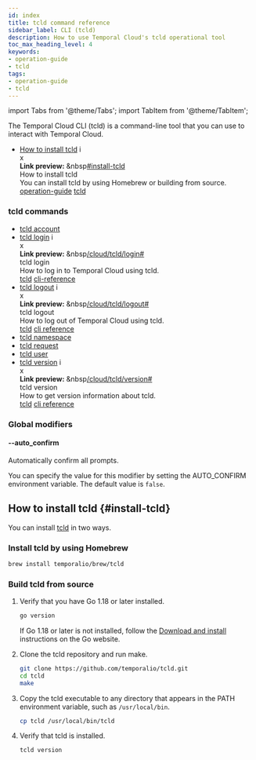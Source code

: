 ```yaml
---
id: index
title: tcld command reference
sidebar_label: CLI (tcld)
description: How to use Temporal Cloud's tcld operational tool
toc_max_heading_level: 4
keywords:
- operation-guide
- tcld
tags:
- operation-guide
- tcld
---
```


<!-- THIS FILE IS GENERATED. DO NOT EDIT THIS FILE DIRECTLY -->

import Tabs from '@theme/Tabs';
import TabItem from '@theme/TabItem';

The Temporal Cloud CLI (tcld) is a command-line tool that you can use to interact with Temporal Cloud.

- [How to install tcld](#install-tcld) <span id="i-78324df9-7033-4bd5-8001-629577e77205" class="clickable-i clickable-link-preview">i</span><div id="preview-modal-78324df9-7033-4bd5-8001-629577e77205" class="preview-modal"><div class="modal-header"><div id="x-78324df9-7033-4bd5-8001-629577e77205" class="clickable-x clickable-link-preview">x</div><b>Link preview:</b>&nbsp;&nbsp<a href="#install-tcld">#install-tcld</a></div><div class="preview-modal-title">How to install tcld</div><div class="preview-modal-description">You can install tcld by using Homebrew or building from source.</div><div class="preview-modal-tags"><a class="preview-modal-tag" href="/tags/operation-guide">operation-guide</a> <a class="preview-modal-tag" href="/tags/tcld">tcld</a></div></div>

### tcld commands

- [tcld account](/cloud/tcld/account)
- [tcld login](/cloud/tcld/login#) <span id="i-8068dea9-7fe6-4d1f-8370-b4492bc54fc5" class="clickable-i clickable-link-preview">i</span><div id="preview-modal-8068dea9-7fe6-4d1f-8370-b4492bc54fc5" class="preview-modal"><div class="modal-header"><div id="x-8068dea9-7fe6-4d1f-8370-b4492bc54fc5" class="clickable-x clickable-link-preview">x</div><b>Link preview:</b>&nbsp;&nbsp<a href="/cloud/tcld/login#">/cloud/tcld/login#</a></div><div class="preview-modal-title">tcld login</div><div class="preview-modal-description">How to log in to Temporal Cloud using tcld.</div><div class="preview-modal-tags"><a class="preview-modal-tag" href="/tags/tcld">tcld</a> <a class="preview-modal-tag" href="/tags/cli-reference">cli-reference</a></div></div>
- [tcld logout](/cloud/tcld/logout#) <span id="i-c2e6c29a-c3c3-43ba-8b03-d0ddd2bbe443" class="clickable-i clickable-link-preview">i</span><div id="preview-modal-c2e6c29a-c3c3-43ba-8b03-d0ddd2bbe443" class="preview-modal"><div class="modal-header"><div id="x-c2e6c29a-c3c3-43ba-8b03-d0ddd2bbe443" class="clickable-x clickable-link-preview">x</div><b>Link preview:</b>&nbsp;&nbsp<a href="/cloud/tcld/logout#">/cloud/tcld/logout#</a></div><div class="preview-modal-title">tcld logout</div><div class="preview-modal-description">How to log out of Temporal Cloud using tcld.</div><div class="preview-modal-tags"><a class="preview-modal-tag" href="/tags/tcld">tcld</a> <a class="preview-modal-tag" href="/tags/cli reference">cli reference</a></div></div>
- [tcld namespace](/cloud/tcld/namespace)
- [tcld request](/cloud/tcld/request)
- [tcld user](/cloud/tcld/user)
- [tcld version](/cloud/tcld/version#) <span id="i-c24612de-0798-40e2-b3fe-230f54a49327" class="clickable-i clickable-link-preview">i</span><div id="preview-modal-c24612de-0798-40e2-b3fe-230f54a49327" class="preview-modal"><div class="modal-header"><div id="x-c24612de-0798-40e2-b3fe-230f54a49327" class="clickable-x clickable-link-preview">x</div><b>Link preview:</b>&nbsp;&nbsp<a href="/cloud/tcld/version#">/cloud/tcld/version#</a></div><div class="preview-modal-title">tcld version</div><div class="preview-modal-description">How to get version information about tcld.</div><div class="preview-modal-tags"><a class="preview-modal-tag" href="/tags/tcld">tcld</a> <a class="preview-modal-tag" href="/tags/cli reference">cli reference</a></div></div>

### Global modifiers

#### --auto_confirm

Automatically confirm all prompts.

You can specify the value for this modifier by setting the AUTO_CONFIRM environment variable.
The default value is `false`.

## How to install tcld {#install-tcld}

You can install [tcld](/cloud/tcld) in two ways.

### Install tcld by using Homebrew

```bash
brew install temporalio/brew/tcld
```

### Build tcld from source

1. Verify that you have Go 1.18 or later installed.

   ```bash
   go version
   ```

   If Go 1.18 or later is not installed, follow the [Download and install](https://go.dev/doc/install) instructions on the Go website.

1. Clone the tcld repository and run make.

   ```bash
   git clone https://github.com/temporalio/tcld.git
   cd tcld
   make
   ```

1. Copy the tcld executable to any directory that appears in the PATH environment variable, such as `/usr/local/bin`.

   ```bash
   cp tcld /usr/local/bin/tcld
   ```

1. Verify that tcld is installed.

   ```bash
   tcld version
   ```
